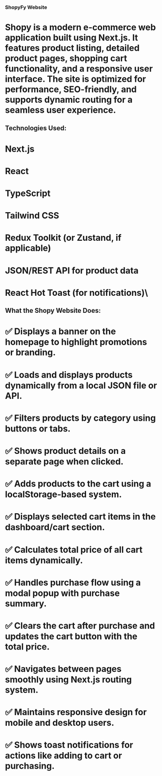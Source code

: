### ShopyFy Website

# Shopy is a modern e-commerce web application built using Next.js. It features product listing, detailed product pages, shopping cart functionality, and a responsive user interface. The site is optimized for performance, SEO-friendly, and supports dynamic routing for a seamless user experience.

## Technologies Used:

# Next.js
# React
# TypeScript
# Tailwind CSS
# Redux Toolkit (or Zustand, if applicable)
# JSON/REST API for product data
# React Hot Toast (for notifications)\

## What the Shopy Website Does:

# ✅ Displays a banner on the homepage to highlight promotions or branding.

# ✅ Loads and displays products dynamically from a local JSON file or API.

# ✅ Filters products by category using buttons or tabs.

# ✅ Shows product details on a separate page when clicked.

# ✅ Adds products to the cart using a localStorage-based system.

# ✅ Displays selected cart items in the dashboard/cart section.

# ✅ Calculates total price of all cart items dynamically.

# ✅ Handles purchase flow using a modal popup with purchase summary.

# ✅ Clears the cart after purchase and updates the cart button with the total price.

# ✅ Navigates between pages smoothly using Next.js routing system.

# ✅ Maintains responsive design for mobile and desktop users.

# ✅ Shows toast notifications for actions like adding to cart or purchasing.
